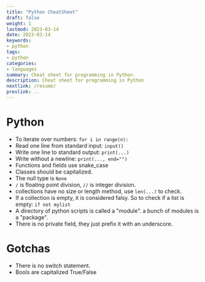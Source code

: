 ```yaml
---
title: "Python CheatSheet"
draft: false
weight: 1
lastmod: 2023-03-14
date: 2023-03-14
keywords:
- python
tags:
- python
categories:
- languages
summary: Cheat sheet for programming in Python.
description: Cheat sheet for programming in Python
nextlink: /resume/
prevlink: ..
---
```


# Python

* To iterate over numbers: `for i in range(n):`
* Read one line from standard input: `input()`
* Write one line to standard output: `print(...)`
* Write without a newline: `print(..., end="")`
* Functions and fields use snake_case
* Classes should be capitalized.
* The null type is `None`
* `/` is floating point division, `//` is integer division.
* collections have no size or length method, use `len(...)` to check.
* If a collection is empty, it is considered falsy.  So to check if a list is empty: `if not mylist`
* A directory of python scripts is called a "module".  a bunch of modules is a "package".
* There is no private field, they just prefix it with an underscore.

# Gotchas
* There is no switch statement.
* Bools are capitalized True/False

